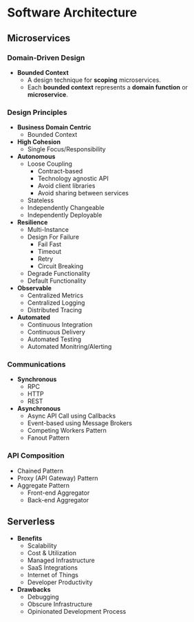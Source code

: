 # Software Architecture

## Microservices

### Domain-Driven Design

  * **Bounded Context**
    * A design technique for **scoping** microservices.
    * Each **bounded context** represents a **domain function** or **microservice**.

### Design Principles

  * **Business Domain Centric**
    * Bounded Context
  * **High Cohesion**
    * Single Focus/Responsibility
  * **Autonomous**
    * Loose Coupling
      * Contract-based
      * Technology agnostic API
      * Avoid client libraries
      * Avoid sharing between services
    * Stateless
    * Independently Changeable
    * Independently Deployable
  * **Resilience**
    * Multi-Instance
    * Design For Failure
      * Fail Fast
      * Timeout
      * Retry
      * Circuit Breaking
    * Degrade Functionality
    * Default Functionality
  * **Observable**
    * Centralized Metrics
    * Centralized Logging
    * Distributed Tracing
  * **Automated**
    * Continuous Integration
    * Continuous Delivery
    * Automated Testing
    * Automated Monitring/Alerting

### Communications

  * **Synchronous**
    * RPC
    * HTTP
    * REST
  * **Asynchronous**
    * Async API Call using Callbacks
    * Event-based using Message Brokers
    * Competing Workers Pattern
    * Fanout Pattern

### API Composition

  * Chained Pattern
  * Proxy (API Gateway) Pattern
  * Aggregate Pattern
    * Front-end Aggregator
    * Back-end Aggregator


## Serverless

  * **Benefits**
    * Scalability
    * Cost & Utilization
    * Managed Infrastructure
    * SaaS Integrations
    * Internet of Things
    * Developer Productivity
  * **Drawbacks**
    * Debugging
    * Obscure Infrastructure
    * Opinionated Development Process

